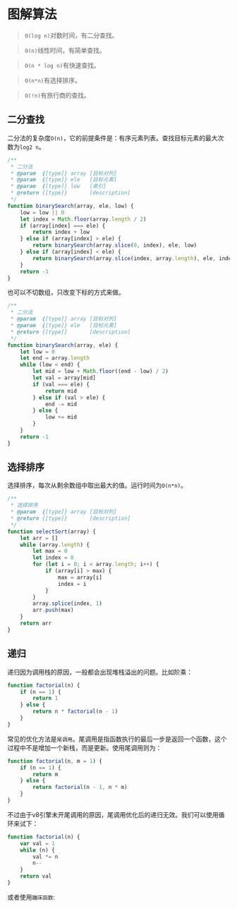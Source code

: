 # 图解算法

> `O(log n)`对数时间，有二分查找。

> `O(n)`线性时间，有简单查找。

> `O(n * log n)`有快速查找。

> `O(n*n)`有选择排序。

> `O(!n)`有旅行商的查找。

## 二分查找

二分法的复杂度`O(n)`，它的前提条件是：有序元素列表。查找目标元素的最大次数为`log2 n`。

```javascript
/**
 * 二分法
 * @param  {[type]} array [目标对列]
 * @param  {[type]} ele   [目标元素]
 * @param  {[type]} low   [索引]
 * @return {[type]}       [description]
 */
function binarySearch(array, ele, low) {
	low = low || 0
	let index = Math.floor(array.length / 2)
	if (array[index] === ele) {
		return index + low
	} else if (array[index] > ele) {
		return binarySearch(array.slice(0, index), ele, low)
	} else if (array[index] < ele) {
		return binarySearch(array.slice(index, array.length), ele, index)
	}
	return -1
}
```

也可以不切数组，只改变下标的方式来做。

```javascript
/**
 * 二分法
 * @param  {[type]} array [目标对列]
 * @param  {[type]} ele   [目标元素]
 * @return {[type]}       [description]
 */
function binarySearch(array, ele) {
	let low = 0
	let end = array.length
	while (low < end) {
		let mid = low + Math.floor((end - low) / 2)
		let val = array[mid]
		if (val === ele) {
			return mid
		} else if (val > ele) {
			end -= mid
		} else {
			low += mid
		}
	}
	return -1
}
```

## 选择排序

选择排序，每次从剩余数组中取出最大的值。运行时间为`O(n*n)`。

```javascript
/**
 * 选择排序
 * @param  {[type]} array [目标对列]
 * @return {[type]}       [description]
 */
function selectSort(array) {
	let arr = []
	while (array.length) {
		let max = 0
		let index = 0
		for (let i = 0; i < array.length; i++) {
			if (array[i] > max) {
				max = array[i]
				index = i
			}
		}
		array.splice(index, 1)
		arr.push(max)
	}
	return arr
}
```

## 递归

递归因为调用栈的原因，一般都会出现堆栈溢出的问题。比如阶乘：

```javascript
function factorial(n) {
	if (n == 1) {
		return 1
	} else {
		return n * factorial(n - 1)
	}
}
```

常见的优化方法是`尾调用`。尾调用是指函数执行的最后一步是返回一个函数，这个过程中不是增加一个新栈，而是更新。使用尾调用则为：

```javascript
function factorial(n, m = 1) {
	if (n == 1) {
		return m
	} else {
		return factorial(n - 1, n * m)
	}
}
```

不过由于v8引擎未开尾调用的原因，尾调用优化后的递归无效。我们可以使用循环来试下：

```javascript
function factorial(n) {
	var val = 1
	while (n) {
		val *= n
		n--
	}
	return val
}
```

或者使用`蹦床函数`:

```JavaScript

```
